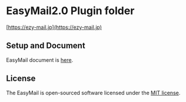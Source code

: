 # EasyMail2.0 Plugin folder
[https://ezy-mail.jp](https://ezy-mail.jp)

## Setup and Document

EasyMail document is [here](https://ezy-mail.jp/document).

## License

The EasyMail is open-sourced software licensed under the [MIT license](https://opensource.org/licenses/MIT).

